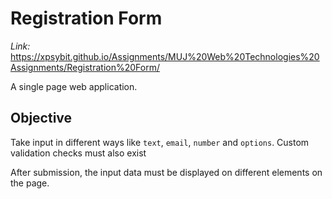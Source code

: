 # Registration Form

_Link:_ https://xpsybit.github.io/Assignments/MUJ%20Web%20Technologies%20Assignments/Registration%20Form/

A single page web application.

## Objective

Take input in different ways like `text`, `email`, `number` and `options`. Custom validation checks must also exist

After submission, the input data must be displayed on different elements on the page.
